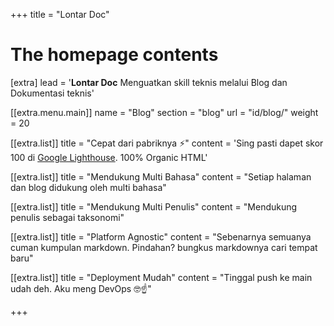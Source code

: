 +++
title = "Lontar Doc"

# The homepage contents
[extra]
lead = '<b>Lontar Doc</b> Menguatkan skill teknis melalui Blog dan Dokumentasi teknis'

[[extra.menu.main]]
name = "Blog"
section = "blog"
url = "id/blog/"
weight = 20

[[extra.list]]
title = "Cepat dari pabriknya ⚡️"
content = 'Sing pasti dapet skor 100 di <a href="https://googlechrome.github.io/lighthouse/viewer/?gist=7731347bb8ce999eff7428a8e763b637">Google Lighthouse</a>. 100% Organic HTML'

[[extra.list]]
title = "Mendukung Multi Bahasa"
content = "Setiap halaman dan blog didukung oleh multi bahasa"


[[extra.list]]
title = "Mendukung Multi Penulis"
content = "Mendukung penulis sebagai taksonomi"

[[extra.list]]
title = "Platform Agnostic"
content = "Sebenarnya semuanya cuman kumpulan markdown. Pindahan? bungkus markdownya cari tempat baru"

[[extra.list]]
title = "Deployment Mudah"
content = "Tinggal push ke main udah deh. Aku meng DevOps 🤓☝️"

+++
